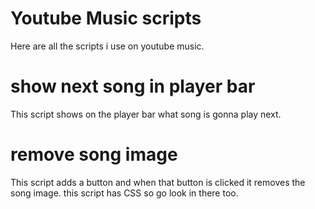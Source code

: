 # Youtube Music scripts
Here are all the scripts i use on youtube music.


# show next song in player bar

This script shows on the player bar what song is gonna play next.

# remove song image

This script adds a button and when that button is clicked it removes the song image. this script has CSS so go look in there too.